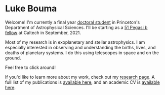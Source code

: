 # Luke Bouma

Welcome!  I'm currently a final year [doctoral
student](https://web.astro.princeton.edu/people/luke-bouma) in Princeton's
Department of Astrophysical Sciences.  I'll be starting as a [51 Pegasi b
fellow](https://www.hsfoundation.org/fellow/luke-bouma-ph-d-candidate/) at
Caltech in September, 2021.

Most of my research is in exoplanetary and stellar astrophysics.  I am
especially interested in observing and understanding the births, lives, and
deaths of planetary systems.  I do this using telescopes in space and on the
ground.

Feel free to click around!

If you'd like to learn more about my work, check out my [research
page](http://lgbouma.com/research/).  A full list of my publications is
[available
here](https://ui.adsabs.harvard.edu/public-libraries/uXPWdyI2RH2T-Sv0rcwUwA),
and an academic CV is [available here](/pdfs/LukeBouma_CV_20210415.pdf).
